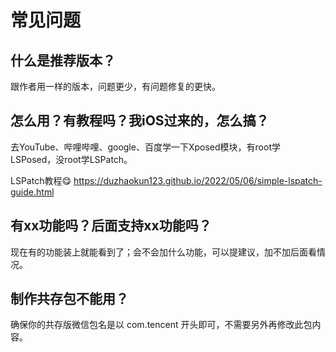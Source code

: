 # 常见问题

## 什么是推荐版本？  

跟作者用一样的版本，问题更少，有问题修复的更快。  

## 怎么用？有教程吗？我iOS过来的，怎么搞？

去YouTube、哔哩哔哩、google、百度学一下Xposed模块，有root学LSPosed，没root学LSPatch。 

LSPatch教程😋
https://duzhaokun123.github.io/2022/05/06/simple-lspatch-guide.html 

## 有xx功能吗？后面支持xx功能吗？

现在有的功能装上就能看到了；会不会加什么功能，可以提建议，加不加后面看情况。  

## 制作共存包不能用？

确保你的共存版微信包名是以 com.tencent 开头即可，不需要另外再修改此包内容。  

